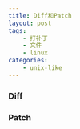 ```yaml
---
title: Diff和Patch
layout: post
tags:
    - 打补丁
    - 文件
    - linux
categories:
    - unix-like
---
```


### Diff



### Patch

